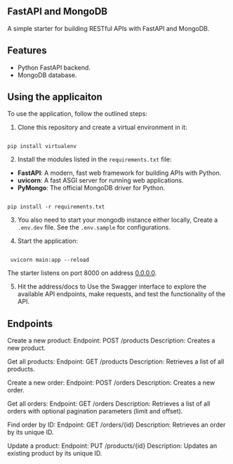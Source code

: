 ## FastAPI and MongoDB 
A simple starter for building RESTful APIs with FastAPI and MongoDB. 

## Features

+ Python FastAPI backend.
+ MongoDB database.


## Using the applicaiton

To use the application, follow the outlined steps:

1. Clone this repository and create a virtual environment in it:

```console

pip install virtualenv

```

2. Install the modules listed in the `requirements.txt` file:

- **FastAPI**: A modern, fast web framework for building APIs with Python.
- **uvicorn**: A fast ASGI server for running web applications.
- **PyMongo**: The official MongoDB driver for Python.

```console

pip install -r requirements.txt

```

3. You also need to start your mongodb instance either locally, Create a `.env.dev` file. See the `.env.sample` for configurations. 

4. Start the application:

```console

 uvicorn main:app --reload

```

   The starter listens on port 8000 on address [0.0.0.0](0.0.0.0:8080). 

5. Hit the address/docs to Use the Swagger interface to explore the available API endpoints, make requests, and test the functionality of the API.

## Endpoints

   Create a new product:
   Endpoint: POST /products
   Description: Creates a new product.

   Get all products:
   Endpoint: GET /products
   Description: Retrieves a list of all products.

   Create a new order:
   Endpoint: POST /orders
   Description: Creates a new order.

   Get all orders:
   Endpoint: GET /orders
   Description: Retrieves a list of all orders with optional pagination parameters (limit and offset).

   Find order by ID:
   Endpoint: GET /orders/{id}
   Description: Retrieves an order by its unique ID.

   Update a product:
   Endpoint: PUT /products/{id}
   Description: Updates an existing product by its unique ID.


